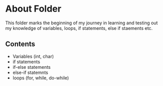 # About Folder
This folder marks the beginning of my journey in learning and testing out my knowledge of variables, loops, if statements, else if staements etc.

## Contents
* Variables (int, char)
* if statements
* if-else statements
* else-if statemnts
* loops (for, while, do-while)
